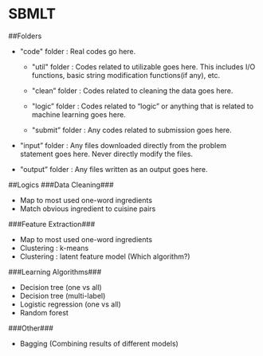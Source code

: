 # SBMLT
##Folders
* "code" folder : Real codes go here.

  * "util" folder : Codes related to utilizable goes here. This includes I/O functions, basic string modification functions(if any), etc.

  * "clean” folder : Codes related to cleaning the data goes here.

  * "logic” folder : Codes related to “logic” or anything that is related to machine learning goes here.

  * "submit” folder : Any codes related to submission goes here.

* "input” folder : Any files downloaded directly from the problem statement goes here. Never directly modify the files.

* "output” folder : Any files written as an output goes here.

##Logics
###Data Cleaning###
* Map to most used one-word ingredients
* Match obvious ingredient to cuisine pairs

###Feature Extraction###
* Map to most used one-word ingredients
* Clustering : k-means
* Clustering : latent feature model (Which algorithm?)

###Learning Algorithms###
* Decision tree (one vs all)
* Decision tree (multi-label)
* Logistic regression (one vs all)
* Random forest

###Other###
* Bagging (Combining results of different models)
